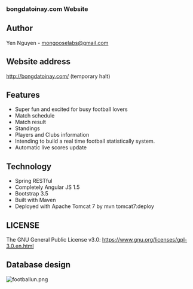 ### bongdatoinay.com Website

## Author
Yen Nguyen - mongooselabs@gmail.com

## Website address
http://bongdatoinay.com/ (temporary halt)

## Features
* Super fun and excited for busy football lovers
* Match schedule
* Match result
* Standings
* Players and Clubs information
* Intending to build a real time football statistically system.
* Automatic live scores update

## Technology
* Spring RESTful
* Completely Angular JS 1.5
* Bootstrap 3.5
* Built with Maven
* Deployed with Apache Tomcat 7 by mvn tomcat7:deploy

## LICENSE
The GNU General Public License v3.0: https://www.gnu.org/licenses/gpl-3.0.en.html

## Database design
![footballun.png](https://bitbucket.org/repo/KKjRqq/images/2558231711-footballun.png)